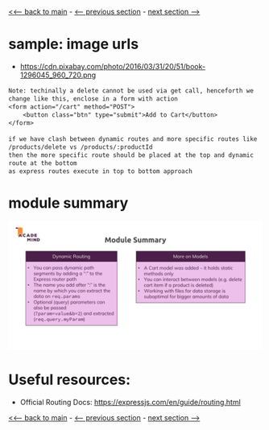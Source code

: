 [<<-- back to main](../../README.md) - [<-- previous section](../section%208%20enhancing%20the%20app/section8-notes.md) - [next section -->](../section%2010%20SQL%20introduction/section10-notes.md)

# sample: image urls
- https://cdn.pixabay.com/photo/2016/03/31/20/51/book-1296045_960_720.png

```
Note: techinally a delete cannot be used via get call, henceforth we change like this, enclose in a form with action
<form action="/cart" method="POST">
    <button class="btn" type="submit">Add to Cart</button>
</form>

if we have clash between dynamic routes and more specific routes like
/products/delete vs /products/:productId
then the more specific route should be placed at the top and dynamic route at the bottom
as express routes execute in top to bottom approach
```

# module summary
![Alt text](module-summary.png)

# Useful resources:
- Official Routing Docs: https://expressjs.com/en/guide/routing.html

[<<-- back to main](../../README.md) - [<-- previous section](../section%208%20enhancing%20the%20app/section8-notes.md) - [next section -->](../section%2010%20SQL%20introduction/section10-notes.md)
